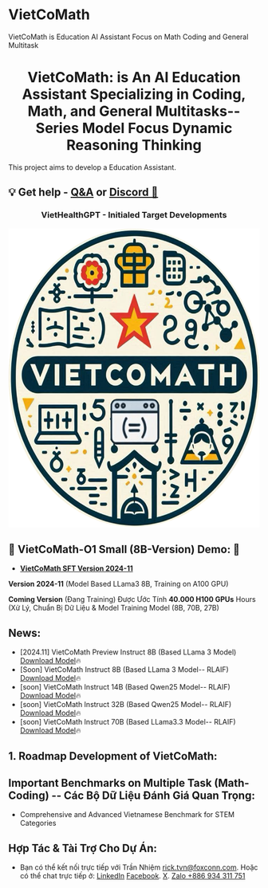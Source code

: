 # VietCoMath
VietCoMath is Education AI Assistant Focus on Math Coding and General Multitask



<h1 align="center">
  <span> VietCoMath: is An AI Education Assistant Specializing in Coding, Math, and General Multitasks-- Series Model Focus Dynamic Reasoning Thinking</span>
</h1>

This project aims to develop a Education Assistant.
## 💡 Get help - [Q&A](https://github.com/TranNhiem/Vietnamese_LLMs/discussions) or [Discord 💬](https://discord.gg/BC8Mqq8qYn)

<h3 align="center">
  <span> VietHealthGPT - Initialed Target Developments</span>
</h3>

<div align="center">
     <img width="auto" height="600px" src="./VietComath_logo.png"/>
</div>


## 🚨 VietCoMath-O1 Small (8B-Version) Demo: 🚨

+ [**VietCoMath SFT Version 2024-11**](http://140.115.53.106:8887/)

**Version 2024-11** (Model Based LLama3 8B, Training on A100 GPU)

**Coming Version** (Đang Training) Được Ước Tính **40.000 H100 GPUs** Hours (Xử Lý, Chuẩn Bị Dữ Liệu & Model Training Model (8B, 70B, 27B)
  
## News: 
+ [2024.11] VietCoMath Preview Instruct 8B (Based LLama 3 Model) [Download Model]([https://huggingface.co/collections/VietnamAIHub/vietcomath-o1-6751ab2514bae121c806309f])🔥
+ [Soon] VietCoMath Instruct 8B (Based LLama 3 Model-- RLAIF) [Download Model](SOON)🔥
+ [soon] VietCoMath Instruct 14B (Based Qwen25  Model-- RLAIF) [Download Model](SOON)🔥
+ [soon] VietCoMath Instruct 32B (Based Qwen25  Model-- RLAIF) [Download Model](SOON)🔥
+ [soon] VietCoMath Instruct 70B (Based LLama3.3  Model-- RLAIF) [Download Model](SOON)🔥


## 1. Roadmap Development of VietCoMath: 


## Important Benchmarks on Multiple Task (Math-Coding) -- Các Bộ Dữ Liệu Đánh Giá Quan Trọng: 

+ Comprehensive and Advanced Vietnamese Benchmark for STEM Categories
  



## Hợp Tác & Tài Trợ Cho Dự Án:
  - Bạn có thể kết nối trực tiếp với Trần Nhiệm [rick.tvn@foxconn.com](). Hoặc có thể chat trực tiếp ở: [LinkedIn](https://www.linkedin.com/in/tran-nhiem-ab1851125/) [Facebook](https://www.facebook.com/jean.tran.336). [X](https://twitter.com/TranRick2). [Zalo +886 934 311 751]()

